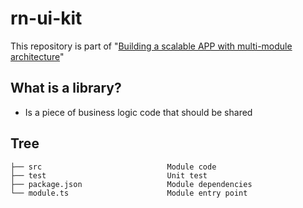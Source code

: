 # rn-ui-kit

This repository is part of "[Building a scalable APP with multi-module architecture](https://github.com/G33N/rn-mma-app)"

## What is a library?
* Is a piece of business logic code that should be shared


## Tree

```
├── src                            Module code
├── test                           Unit test
├── package.json                   Module dependencies
└── module.ts                      Module entry point
```
